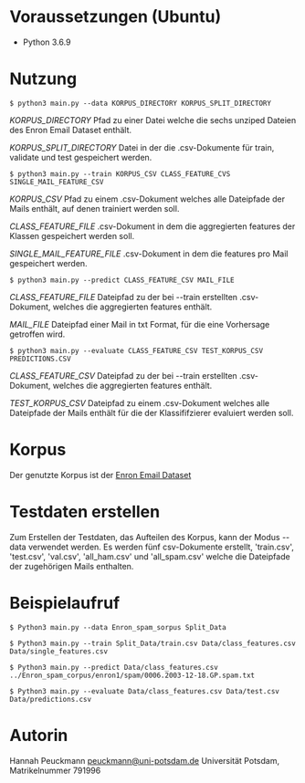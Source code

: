 
# Voraussetzungen (Ubuntu)

* Python 3.6.9

# Nutzung

`$ python3 main.py --data KORPUS_DIRECTORY KORPUS_SPLIT_DIRECTORY`

*KORPUS_DIRECTORY* Pfad zu einer Datei welche die sechs unziped Dateien des Enron Email Dataset enthält.

*KORPUS_SPLIT_DIRECTORY* Datei in der die .csv-Dokumente für train, validate und test gespeichert werden.

`$ python3 main.py --train KORPUS_CSV CLASS_FEATURE_CVS SINGLE_MAIL_FEATURE_CSV`

*KORPUS_CSV* Pfad zu einem .csv-Dokument welches alle Dateipfade der Mails enthält, auf denen trainiert werden soll.

*CLASS_FEATURE_FILE* .csv-Dokument in dem die aggregierten features der Klassen gespeichert werden soll. 

*SINGLE_MAIL_FEATURE_FILE* .csv-Dokument in dem die features pro Mail gespeichert werden.

`$ python3 main.py --predict CLASS_FEATURE_CSV MAIL_FILE`

*CLASS_FEATURE_FILE* Dateipfad zu der bei --train erstellten .csv-Dokument, welches die aggregierten features enthält.

*MAIL_FILE* Dateipfad einer Mail in txt Format, für die eine Vorhersage getroffen wird.

`$ python3 main.py --evaluate CLASS_FEATURE_CSV TEST_KORPUS_CSV PREDICTIONS.CSV`

*CLASS_FEATURE_CSV* Dateipfad zu der bei --train erstellten .csv-Dokument, welches die aggregierten features enthält.

*TEST_KORPUS_CSV* Dateipfad zu einem .csv-Dokument welches alle Dateipfade der Mails enthält für die der Klassififzierer evaluiert werden soll.

# Korpus

Der genutzte Korpus ist der [Enron Email Dataset](http://www2.aueb.gr/users/ion/data/enron-spam/)

# Testdaten erstellen

Zum Erstellen der Testdaten, das Aufteilen des Korpus, kann der Modus --data verwendet werden. Es werden fünf csv-Dokumente erstellt, 'train.csv', 'test.csv', 'val.csv', 'all_ham.csv' und 'all_spam.csv' welche die Dateipfade der zugehörigen Mails enthalten. 


# Beispielaufruf

`$ Python3 main.py --data Enron_spam_sorpus Split_Data`

`$ Python3 main.py --train Split_Data/train.csv Data/class_features.csv Data/single_features.csv`

`$ Python3 main.py --predict Data/class_features.csv ../Enron_spam_corpus/enron1/spam/0006.2003-12-18.GP.spam.txt` 

`$ Python3 main.py --evaluate Data/class_features.csv Data/test.csv Data/predictions.csv`

  

# Autorin
Hannah Peuckmann
peuckmann@uni-potsdam.de
Universität Potsdam, Matrikelnummer 791996
